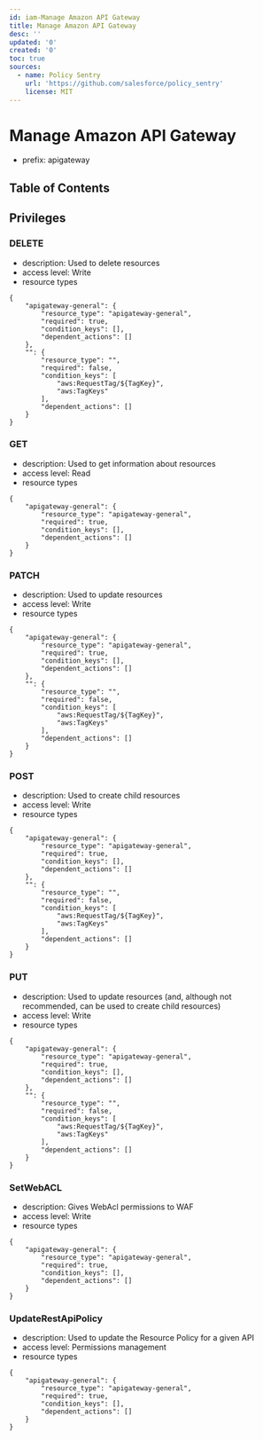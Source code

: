 ```yaml
---
id: iam-Manage Amazon API Gateway
title: Manage Amazon API Gateway
desc: ''
updated: '0'
created: '0'
toc: true
sources:
  - name: Policy Sentry
    url: 'https://github.com/salesforce/policy_sentry'
    license: MIT
---
```

# Manage Amazon API Gateway
- prefix: apigateway

## Table of Contents

## Privileges
### DELETE
- description: Used to delete resources
- access level: Write
- resource types
```
{
    "apigateway-general": {
        "resource_type": "apigateway-general",
        "required": true,
        "condition_keys": [],
        "dependent_actions": []
    },
    "": {
        "resource_type": "",
        "required": false,
        "condition_keys": [
            "aws:RequestTag/${TagKey}",
            "aws:TagKeys"
        ],
        "dependent_actions": []
    }
}
```
### GET
- description: Used to get information about resources
- access level: Read
- resource types
```
{
    "apigateway-general": {
        "resource_type": "apigateway-general",
        "required": true,
        "condition_keys": [],
        "dependent_actions": []
    }
}
```
### PATCH
- description: Used to update resources
- access level: Write
- resource types
```
{
    "apigateway-general": {
        "resource_type": "apigateway-general",
        "required": true,
        "condition_keys": [],
        "dependent_actions": []
    },
    "": {
        "resource_type": "",
        "required": false,
        "condition_keys": [
            "aws:RequestTag/${TagKey}",
            "aws:TagKeys"
        ],
        "dependent_actions": []
    }
}
```
### POST
- description: Used to create child resources
- access level: Write
- resource types
```
{
    "apigateway-general": {
        "resource_type": "apigateway-general",
        "required": true,
        "condition_keys": [],
        "dependent_actions": []
    },
    "": {
        "resource_type": "",
        "required": false,
        "condition_keys": [
            "aws:RequestTag/${TagKey}",
            "aws:TagKeys"
        ],
        "dependent_actions": []
    }
}
```
### PUT
- description: Used to update resources (and, although not recommended, can be used to create child resources)
- access level: Write
- resource types
```
{
    "apigateway-general": {
        "resource_type": "apigateway-general",
        "required": true,
        "condition_keys": [],
        "dependent_actions": []
    },
    "": {
        "resource_type": "",
        "required": false,
        "condition_keys": [
            "aws:RequestTag/${TagKey}",
            "aws:TagKeys"
        ],
        "dependent_actions": []
    }
}
```
### SetWebACL
- description: Gives WebAcl permissions to WAF
- access level: Write
- resource types
```
{
    "apigateway-general": {
        "resource_type": "apigateway-general",
        "required": true,
        "condition_keys": [],
        "dependent_actions": []
    }
}
```
### UpdateRestApiPolicy
- description: Used to update the Resource Policy for a given API
- access level: Permissions management
- resource types
```
{
    "apigateway-general": {
        "resource_type": "apigateway-general",
        "required": true,
        "condition_keys": [],
        "dependent_actions": []
    }
}
```
